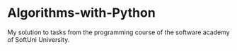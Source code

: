 # Algorithms-with-Python
My solution to tasks from the programming course of the software academy of SoftUni University.
